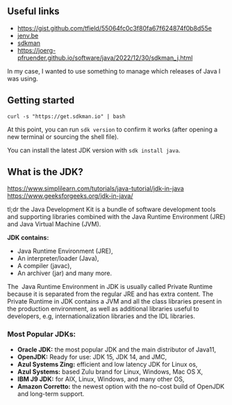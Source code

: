 ## Useful links

- https://gist.github.com/tfield/55064fc0c3f80fa67f624874f0b8d55e
- [jenv.be](https://www.jenv.be/)
- [sdkman](https://sdkman.io/)
- https://joerg-pfruender.github.io/software/java/2022/12/30/sdkman_j.html

In my case, I wanted to use something to manage which releases of Java I was using.

## Getting started

`curl -s "https://get.sdkman.io" | bash`

At this point, you can run `sdk version` to confirm it works (after opening a new terminal or sourcing the shell file).

You can install the latest JDK version with `sdk install java`.

## What is the JDK?

https://www.simplilearn.com/tutorials/java-tutorial/jdk-in-java
https://www.geeksforgeeks.org/jdk-in-java/

tl;dr the Java Development Kit is a bundle of software development tools and supporting libraries combined with the Java Runtime Environment (JRE) and Java Virtual Machine (JVM).

**JDK contains:**

- Java Runtime Environment (JRE),
- An interpreter/loader (Java),
- A compiler (javac),
- An archiver (jar) and many more.

The  Java Runtime Environment in JDK is usually called Private Runtime because it is separated from the regular JRE and has extra content. The Private Runtime in JDK contains a JVM and all the class libraries present in the production environment, as well as additional libraries useful to developers, e.g, internationalization libraries and the IDL libraries.

### **Most Popular JDKs:**

- **Oracle JDK:** the most popular JDK and the main distributor of Java11,
- **OpenJDK:** Ready for use: JDK 15, JDK 14, and JMC,
- **Azul Systems Zing:** efficient and low latency JDK for Linux os,
- **Azul Systems:** based Zulu brand for Linux, Windows, Mac OS X,
- **IBM J9 JDK:** for AIX, Linux, Windows, and many other OS,
- **Amazon Corretto:** the newest option with the no-cost build of OpenJDK and long-term support.
